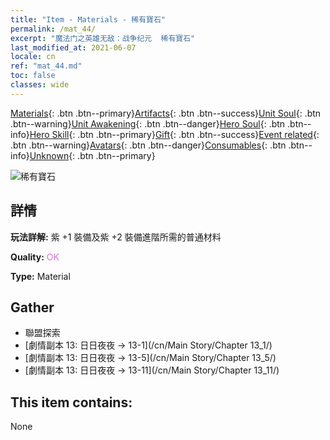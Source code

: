 ```yaml
---
title: "Item - Materials - 稀有寶石"
permalink: /mat_44/
excerpt: "魔法门之英雄无敌：战争纪元  稀有寶石"
last_modified_at: 2021-06-07
locale: cn
ref: "mat_44.md"
toc: false
classes: wide
---
```

 [Materials](/ItemsCN/){: .btn .btn--primary}[Artifacts](/ItemsCN/Artifacts/){: .btn .btn--success}[Unit Soul](/ItemsCN/UnitSoul/){: .btn .btn--warning}[Unit Awakening](/ItemsCN/UnitAwakening/){: .btn .btn--danger}[Hero Soul](/ItemsCN/HeroSoul/){: .btn .btn--info}[Hero Skill](/ItemsCN/HeroSkill/){: .btn .btn--primary}[Gift](/ItemsCN/Gift/){: .btn .btn--success}[Event related](/ItemsCN/Events/){: .btn .btn--warning}[Avatars](/ItemsCN/Avatars/){: .btn .btn--danger}[Consumables](/ItemsCN/Consumables/){: .btn .btn--info}[Unknown](/ItemsCN/Unknown/){: .btn .btn--primary}

 ![稀有寶石](/images/t/i_cailiao_baoshi2.png)

## 詳情
 **玩法詳解:** 紫 +1 裝備及紫 +2 裝備進階所需的普通材料

 **Quality:** <span style="color: #DA70D6">OK</span>

 **Type:** Material

## Gather

*    聯盟探索 
*    [劇情副本 13: 日日夜夜 -> 13-1](/cn/Main Story/Chapter 13_1/) 
*    [劇情副本 13: 日日夜夜 -> 13-5](/cn/Main Story/Chapter 13_5/) 
*    [劇情副本 13: 日日夜夜 -> 13-11](/cn/Main Story/Chapter 13_11/) 

## This item contains:

  None


